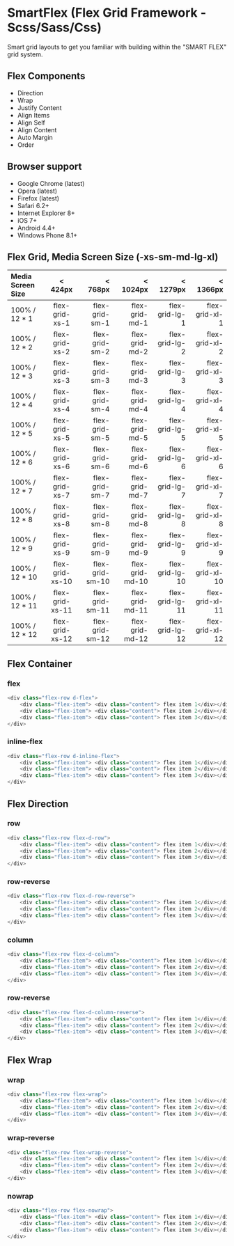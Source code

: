 # SmartFlex (Flex Grid Framework - Scss/Sass/Css)
Smart grid layouts to get you familiar with building within the "SMART FLEX" grid system.

## Flex Components
- Direction
- Wrap
- Justify Content
- Align Items
- Align Self
- Align Content
- Auto Margin
- Order

## Browser support
- Google Chrome (latest)
- Opera (latest)
- Firefox (latest)
- Safari 6.2+
- Internet Explorer 8+
- iOS 7+
- Android 4.4+
- Windows Phone 8.1+


## Flex Grid, Media Screen Size (-xs-sm-md-lg-xl)

| Media Screen Size  | < 424px          | < 768px         | < 1024px        | < 1279px        | < 1366px        |
| :----------------- |:----------------:|----------------:|----------------:|----------------:|----------------:|
| 100% / 12 * 1      | flex-grid-xs-1        | flex-grid-sm-1       | flex-grid-md-1       | flex-grid-lg-1       | flex-grid-xl-1       |
| 100% / 12 * 2      | flex-grid-xs-2        | flex-grid-sm-2       | flex-grid-md-2       | flex-grid-lg-2       | flex-grid-xl-2       |
| 100% / 12 * 3      | flex-grid-xs-3        | flex-grid-sm-3       | flex-grid-md-3       | flex-grid-lg-3       | flex-grid-xl-3       |
| 100% / 12 * 4      | flex-grid-xs-4        | flex-grid-sm-4       | flex-grid-md-4       | flex-grid-lg-4       | flex-grid-xl-4       |
| 100% / 12 * 5      | flex-grid-xs-5        | flex-grid-sm-5       | flex-grid-md-5       | flex-grid-lg-5       | flex-grid-xl-5       |
| 100% / 12 * 6      | flex-grid-xs-6        | flex-grid-sm-6       | flex-grid-md-6       | flex-grid-lg-6       | flex-grid-xl-6       |
| 100% / 12 * 7      | flex-grid-xs-7        | flex-grid-sm-7       | flex-grid-md-7       | flex-grid-lg-7       | flex-grid-xl-7       |
| 100% / 12 * 8      | flex-grid-xs-8        | flex-grid-sm-8       | flex-grid-md-8       | flex-grid-lg-8       | flex-grid-xl-8       |
| 100% / 12 * 9      | flex-grid-xs-9        | flex-grid-sm-9       | flex-grid-md-9       | flex-grid-lg-9       | flex-grid-xl-9       |
| 100% / 12 * 10     | flex-grid-xs-10       | flex-grid-sm-10      | flex-grid-md-10      | flex-grid-lg-10      | flex-grid-xl-10      |
| 100% / 12 * 11     | flex-grid-xs-11       | flex-grid-sm-11      | flex-grid-md-11      | flex-grid-lg-11      | flex-grid-xl-11      |
| 100% / 12 * 12     | flex-grid-xs-12       | flex-grid-sm-12      | flex-grid-md-12      | flex-grid-lg-12      | flex-grid-xl-12      |


## Flex Container
### flex
```javascript
<div class="flex-row d-flex">
    <div class="flex-item"> <div class="content"> flex item 1</div></div>
    <div class="flex-item"> <div class="content"> flex item 2</div></div>
    <div class="flex-item"> <div class="content"> flex item 3</div></div>
</div>
```

### inline-flex
```javascript
<div class="flex-row d-inline-flex">
    <div class="flex-item"> <div class="content"> flex item 1</div></div>
    <div class="flex-item"> <div class="content"> flex item 2</div></div>
    <div class="flex-item"> <div class="content"> flex item 3</div></div>
</div>
```





## Flex Direction
### row
```javascript
<div class="flex-row flex-d-row">
    <div class="flex-item"> <div class="content"> flex item 1</div></div>
    <div class="flex-item"> <div class="content"> flex item 2</div></div>
    <div class="flex-item"> <div class="content"> flex item 3</div></div>
</div>
```

### row-reverse
```javascript
<div class="flex-row flex-d-row-reverse">
    <div class="flex-item"> <div class="content"> flex item 1</div></div>
    <div class="flex-item"> <div class="content"> flex item 2</div></div>
    <div class="flex-item"> <div class="content"> flex item 3</div></div>
</div>
```

### column
```javascript
<div class="flex-row flex-d-column">
    <div class="flex-item"> <div class="content"> flex item 1</div></div>
    <div class="flex-item"> <div class="content"> flex item 2</div></div>
    <div class="flex-item"> <div class="content"> flex item 3</div></div>
</div>
```

### row-reverse
```javascript
<div class="flex-row flex-d-column-reverse">
    <div class="flex-item"> <div class="content"> flex item 1</div></div>
    <div class="flex-item"> <div class="content"> flex item 2</div></div>
    <div class="flex-item"> <div class="content"> flex item 3</div></div>
</div>
```




## Flex Wrap
### wrap
```javascript
<div class="flex-row flex-wrap">
    <div class="flex-item"> <div class="content"> flex item 1</div></div>
    <div class="flex-item"> <div class="content"> flex item 2</div></div>
    <div class="flex-item"> <div class="content"> flex item 3</div></div>
</div>
```

### wrap-reverse
```javascript
<div class="flex-row flex-wrap-reverse">
    <div class="flex-item"> <div class="content"> flex item 1</div></div>
    <div class="flex-item"> <div class="content"> flex item 2</div></div>
    <div class="flex-item"> <div class="content"> flex item 3</div></div>
</div>
```

### nowrap
```javascript
<div class="flex-row flex-nowrap">
    <div class="flex-item"> <div class="content"> flex item 1</div></div>
    <div class="flex-item"> <div class="content"> flex item 2</div></div>
    <div class="flex-item"> <div class="content"> flex item 3</div></div>
</div>
```